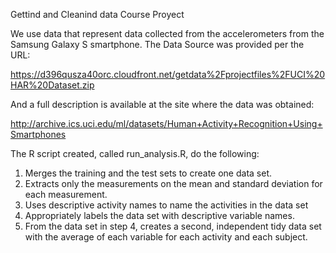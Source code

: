 Gettind and Cleanind data Course Proyect

We use data that represent data collected from the accelerometers from the Samsung Galaxy S smartphone. The Data Source was provided per the URL:

https://d396qusza40orc.cloudfront.net/getdata%2Fprojectfiles%2FUCI%20HAR%20Dataset.zip

And a full description is available at the site where the data was obtained:

http://archive.ics.uci.edu/ml/datasets/Human+Activity+Recognition+Using+Smartphones

The R script created, called run_analysis.R, do the following:

1. Merges the training and the test sets to create one data set.
2. Extracts only the measurements on the mean and standard deviation for each measurement.
3. Uses descriptive activity names to name the activities in the data set
4. Appropriately labels the data set with descriptive variable names.
5. From the data set in step 4, creates a second, independent tidy data set with the average of each variable for each activity and each subject.
